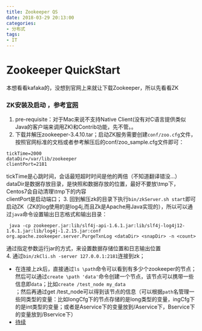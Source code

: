 ```yaml
---
title: Zookeeper QS
date: 2018-03-29 20:13:00
categories:
- 分布式
tags:
- IT
---
```


# Zookeeper QuickStart
本想看看kafaka的，没想到官网上来就让下载Zookeeper，所以先看看ZK  
### ZK安装及启动 ，参考[官网](https://zookeeper.apache.org/doc/current/index.html)  
1. pre-requisite：对于Mac来说不支持Native Client(没有对C语言提供类似Java的客户端来调用ZK)和Contrib功能，先不管。。  
2. 下载并解压zookeeper-3.4.10.tar；启动ZK服务需要创建`conf/zoo.cfg`文件，按照官网标准的文档或者参考解压后的conf/zoo_sample.cfg文件即可：  
```shell  
tickTime=2000  
dataDir=/var/lib/zookeeper  
clientPort=2181
```  
tickTime是心跳时间，会话最短超时时间是他的两倍（不知道翻译错没...）  
dataDir是数据存放目录，是快照和数据存放的位置，最好不要放\tmp下，Centos7会自动清理\tmp下的内容  
clientPort是启动端口；
3. 回到解压zk的目录下执行`bin/zkServer.sh start`即可启动ZK（ZK的log使用的是log4j,而且Zk是Apache用Java实现的），所以可以通过`java`命令设置输出日志格式和输出目录：  
```shell    
 java -cp zookeeper.jar:lib/slf4j-api-1.6.1.jar:lib/slf4j-log4j12-1.6.1.jar:lib/log4j-1.2.15.jar:conf org.apache.zookeeper.server.PurgeTxnLog <dataDir> <snapDir> -n <count>  
```
通过指定参数运行jar的方式，来设置数据存储位置和日志输出位置  
4. 通过`bin/zkCli.sh -server 127.0.0.1:2181`连接到zk；  

- 在连接上zk后，直接通过`ls \path`命令可以看到有多少个zookeeper的节点；然后可以通过`create \path 'data'`命令创建一个节点，该节点可以携带一些信息即`data`；比如`create /test_node my_data`  
；然后再通过get /test_node可以得到该节点的信息（可以根据`path`名管理一些同类型的变量：比如longCfg下的节点存储的是long类型的变量，ingCfg下的是int类型的变量；或者是Aservice下的变量放到/Aservice下，Bservice下的变量放到/Bservice下）  
- [待续](https://zookeeper.apache.org/doc/current/zookeeperStarted.html#sc_Prerequisites)
